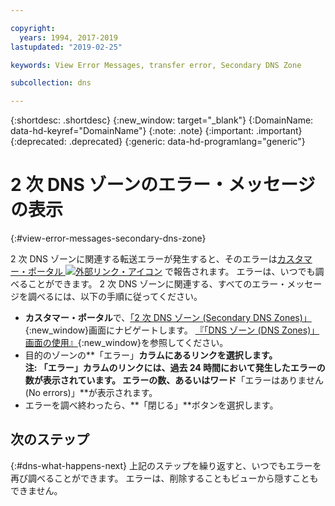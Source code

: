 ```yaml
---

copyright:
  years: 1994, 2017-2019
lastupdated: "2019-02-25"

keywords: View Error Messages, transfer error, Secondary DNS Zone

subcollection: dns

---
```


{:shortdesc: .shortdesc}
{:new_window: target="_blank"}
{:DomainName: data-hd-keyref="DomainName"}
{:note: .note}
{:important: .important}
{:deprecated: .deprecated}
{:generic: data-hd-programlang="generic"}


# 2 次 DNS ゾーンのエラー・メッセージの表示
{:#view-error-messages-secondary-dns-zone}

2 次 DNS ゾーンに関連する転送エラーが発生すると、そのエラーは[カスタマー・ポータル ![外部リンク・アイコン](../../icons/launch-glyph.svg "外部リンク・アイコン")](https://{DomainName}/) で報告されます。 エラーは、いつでも調べることができます。 2 次 DNS ゾーンに関連する、すべてのエラー・メッセージを調べるには、以下の手順に従ってください。

* **カスタマー・ポータル**で、[「2 次 DNS ゾーン (Secondary DNS Zones)」](https://{DomainName}/){:new_window}画面にナビゲートします。 [『「DNS ゾーン (DNS Zones)」画面の使用』](/docs/infrastructure/dns?topic=dns-use-the-dns-zones-screen-main-dns-screen-){:new_window}を参照してください。
* 目的のゾーンの**「エラー」**カラムにあるリンクを選択します。<br/>**注:** 「エラー」カラムのリンクには、過去 24 時間において発生したエラーの数が表示されています。 エラーの数、あるいはワード**「エラーはありません (No errors)」**が表示されます。
* エラーを調べ終わったら、**「閉じる」**ボタンを選択します。

## 次のステップ
{:#dns-what-happens-next}
上記のステップを繰り返すと、いつでもエラーを再び調べることができます。 エラーは、削除することもビューから隠すこともできません。
